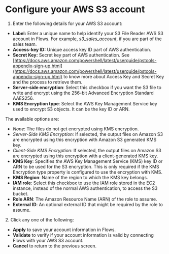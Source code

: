# Configure your AWS S3 account

1. Enter the following details for your AWS S3 account:&#x20;

* **Label:** Enter a unique name to help identify your S3 File Reader AWS S3 account in Flows. For example, _s3\_sales\_account_, if you are part of the sales team.
* **Access-key ID:** Unique access key ID part of AWS authentication.
* **Secret Key:** Secret key part of AWS authentication. See [https://docs.aws.amazon.com/powershell/latest/userguide/pstools-appendix-sign-up.html](https://docs.aws.amazon.com/powershell/latest/userguide/pstools-appendix-sign-up.html) to know more about Access Key and Secret Key and the process to retrieve them.
* **Server-side encryption**: Select this checkbox if you want the S3 file to write and encrypt using the 256-bit Advanced Encryption Standard AAES256.
* **KMS Encryption type**: Select the AWS Key Management Service key used to encrypt S3 objects. It can be the key ID or ARN.

The available options are:

* _None_: The files do not get encrypted using KMS encryption.
* _Server-Side KMS Encryption:_ If selected, the output files on Amazon S3 are encrypted using this encryption with Amazon S3 generated KMS key.
* _Client-Side KMS Encryption:_ If selected, the output files on Amazon S3 are encrypted using this encryption with a client-generated KMS key.
* **KMS Key**: Specifies _the_ AWS Key Management Service (KMS) key ID or ARN to be used for the S3 encryption. This is only required if the KMS Encryption type property is configured to use the encryption with KMS.
* **KMS Region**: Name of the region to which the KMS key belongs.
* **IAM role**: Select this checkbox to use the IAM role stored in the EC2 instance, instead of the normal AWS authentication, to access the S3 bucket.
* **Role ARN**: The Amazon Resource Name (ARN) of the role to assume.
* **External ID**: An optional external ID that might be required by the role to assume.

2\. Click any one of the following:

* **Apply** to save your account information in Flows.
* **Validate** to verify if your account information is valid by connecting Flows with your AWS S3 account.
* **Cancel** to return to the previous screen.
